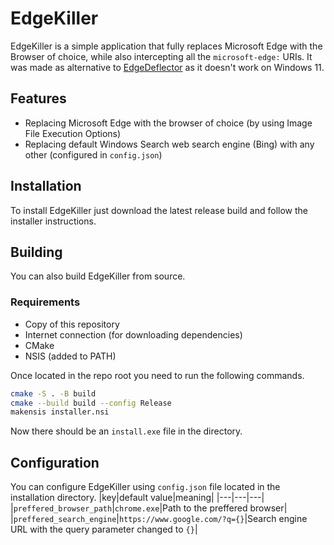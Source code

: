 # EdgeKiller
EdgeKiller is a simple application that fully replaces Microsoft Edge with the Browser of choice, while also intercepting all the `microsoft-edge:` URIs. It was made as alternative to [EdgeDeflector](https://github.com/da2x/EdgeDeflector) as it doesn't work on Windows 11.

## Features
* Replacing Microsoft Edge with the browser of choice (by using Image File Execution Options)
* Replacing default Windows Search web search engine (Bing) with any other (configured in `config.json`)


## Installation
To install EdgeKiller just download the latest release build and follow the installer instructions.

## Building
You can also build EdgeKiller from source.
### Requirements
* Copy of this repository
* Internet connection (for downloading dependencies)
* CMake
* NSIS (added to PATH)

Once located in the repo root you need to run the following commands.
```sh
cmake -S . -B build
cmake --build build --config Release
makensis installer.nsi
```
Now there should be an `install.exe` file in the directory.

## Configuration
You can configure EdgeKiller using `config.json` file located in the installation directory.
|key|default value|meaning|
|---|---|---|
|`preffered_browser_path`|`chrome.exe`|Path to the preffered browser|
|`preffered_search_engine`|`https://www.google.com/?q={}`|Search engine URL with the query parameter changed to `{}`|


